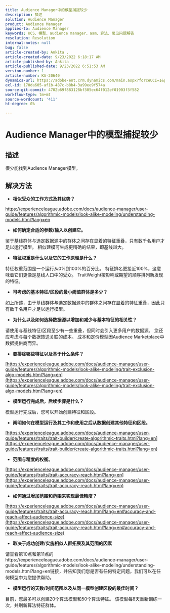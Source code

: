 ```yaml
---
title: Audience Manager中的模型捕捉较少
description: 描述
solution: Audience Manager
product: Audience Manager
applies-to: Audience Manager
keywords: KCS、模型、audience manager、aam、算法、常见问题解答
resolution: Resolution
internal-notes: null
bug: false
article-created-by: Ankita .
article-created-date: 9/23/2022 6:18:17 AM
article-published-by: Ankita .
article-published-date: 9/23/2022 6:51:53 AM
version-number: 1
article-number: KA-20640
dynamics-url: https://adobe-ent.crm.dynamics.com/main.aspx?forceUCI=1&pagetype=entityrecord&etn=knowledgearticle&id=e634477b-073b-ed11-9db1-0022480868ff
exl-id: 170da605-af1b-487c-b8b4-3a99ee9f574a
source-git-commit: 4702b69f883128bf305ec64f012ef01903f3f582
workflow-type: tm+mt
source-wordcount: '411'
ht-degree: 0%

---
```


# Audience Manager中的模型捕捉较少

## 描述

很少能找到Audience Manager模型。

## 解决方法


- <b>相似受众的工作方式及其优势？</b>


https://experienceleague.adobe.com/docs/audience-manager/user-guide/features/algorithmic-models/look-alike-modeling/understanding-models.html?lang=en

- <b>如何确定合适的参数/输入以创建它。</b>


鉴于基线群体与选定数据源中的群体之间存在显着的特征重叠，只有数千名用户才足以运行模型。 相似建模可生成更精确的结果，即基线越大。

- <b>特征权重是什么以及它的工作原理是什么？</b>


特征权重范围是一个运行从0%到100%的百分比。 特征排名更接近100%，这意味着它们更像是基线人口中的受众。 TraitWeight按影响或期望的顺序排列新发现的特征。

- <b>可考虑的基本特征/区段的最小阈值群体是多少？</b>


如上所述，由于基线群体与选定数据源中的群体之间存在显着的特征重叠，因此只有数千名用户才足以运行模型。

- <b>为什么以及如何选择数据源以增加和减少与基本特征的相关性？</b>


请使用与基线特征/区段至少有一些重叠，但同时会引入更多用户的数据源。 您还应考虑与每个数据馈送关联的成本。 成本和定价模型因Audience Marketplace中数据提供商而异。

- <b>要排除哪些特征以及基于什么条件？</b>


[https://experienceleague.adobe.com/docs/audience-manager/user-guide/features/algorithmic-models/look-alike-modeling/trait-exclusion-algo-models.html?lang=en](https://experienceleague.adobe.com/docs/audience-manager/user-guide/features/algorithmic-models/look-alike-modeling/trait-exclusion-algo-models.html?lang=en)

- <b>模型运行完成后，后续步骤是什么？</b>


模型运行完成后，您可以开始创建特征和区段。

- <b>阐明如何在模型运行及其工作和使用之后从数据创建其他特征和区段。</b>


[https://experienceleague.adobe.com/docs/audience-manager/user-guide/features/traits/trait-builder/create-algorithmic-traits.html?lang=en](https://experienceleague.adobe.com/docs/audience-manager/user-guide/features/traits/trait-builder/create-algorithmic-traits.html?lang=en)

- <b>范围与精度的权衡。</b>


[https://experienceleague.adobe.com/docs/audience-manager/user-guide/features/traits/trait-accuracy-reach.html?lang=en](https://experienceleague.adobe.com/docs/audience-manager/user-guide/features/traits/trait-accuracy-reach.html?lang=en)

- <b>如何通过增加范围和范围来实现最佳精度？</b>


[https://experienceleague.adobe.com/docs/audience-manager/user-guide/features/traits/trait-accuracy-reach.html?lang=en#accuracy-and-reach-affect-audience-size](https://experienceleague.adobe.com/docs/audience-manager/user-guide/features/traits/trait-accuracy-reach.html?lang=en#accuracy-and-reach-affect-audience-size)

- <b>取决于成功创建/实施相似人群拓展及其范围的因素</b>


请查看第10点和第11点的https://experienceleague.adobe.com/docs/audience-manager/user-guide/features/algorithmic-models/look-alike-modeling/understanding-models.html?lang=en链接，并告知我们您是否有任何特定问题，我们可以在任何模型中为您提供帮助。

- <b>模型运行的天数/时间范围以及从同一模型创建区段的最佳时间？</b>


目前，您最多可以创建20个算法模型和50个算法特征。 该模型每8天重新训练一次，并刷新算法特征群体。
